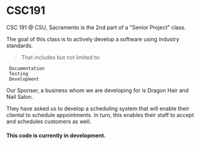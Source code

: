 CSC191
======

CSC 191 @ CSU, Sacramento is the 2nd part of a "Senior Project" class.

The goal of this class is to actively develop a software using industry standards.

> That includes but not limited to:

     Documentation
     Testing
     Development
     
     
Our Sponser, a business whom we are developing for is Dragon Hair and Nail Salon.

They have asked us to develop a scheduling system that will enable their cliental to schedule appointments. In turn, this enables their staff to accept and schedules customers as well. 



#### This code is currently in development. 
